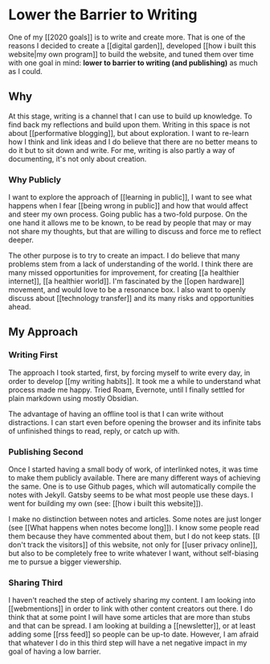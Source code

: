 # Lower the Barrier to Writing
One of my [[2020 goals]] is to write and create more. That is one of the reasons I decided to create a [[digital garden]], developed [[how i built this website|my own program]] to build the website, and tuned them over time with one goal in mind: **lower to barrier to writing (and publishing)** as much as I could. 

## Why
At this stage, writing is a channel that I can use to build up knowledge. To find back my reflections and build upon them. Writing in this space is not about [[performative blogging]], but about exploration. I want to re-learn how I think and link ideas and I do believe that there are no better means to do it but to sit down and write. For me, writing is also partly a way of documenting, it's not only about creation.

### Why Publicly
I want to explore the approach of [[learning in public]], I want to see what happens when I fear [[being wrong in public]] and how that would affect and steer my own process. Going public has a two-fold purpose. On the one hand it allows me to be known, to be read by people that may or may not share my thoughts, but that are willing to discuss and force me to reflect deeper. 

The other purpose is to try to create an impact. I do believe that many problems stem from a lack of understanding of the world. I think there are many missed opportunities for improvement, for creating [[a healthier internet]], [[a healthier world]]. I'm fascinated by the [[open hardware]] movement, and would love to be a resonance box. I also want to openly discuss about [[technology transfer]] and its many risks and opportunities ahead. 

## My Approach
### Writing First
The approach I took started, first, by forcing myself to write every day, in order to develop [[my writing habits]]. It took me a while to understand what process made me happy. Tried Roam, Evernote, until I finally settled for plain markdown using mostly Obsidian. 

The advantage of having an offline tool is that I can write without distractions. I can start even before opening the browser and its infinite tabs of unfinished things to read, reply, or catch up with. 

### Publishing Second
Once I started having a small body of work, of interlinked notes, it was time to make them publicly available. There are many different ways of achieving the same. One is to use Github pages, which will automatically compile the notes with Jekyll. Gatsby seems to be what most people use these days. I went for building my own (see: [[how i built this website]]). 

I make no distinction between notes and articles. Some notes are just longer (see [[What happens when notes become long]]). I know some people read them because they have commented about them, but I do not keep stats. [[I don't track the visitors]] of this website, not only for [[user privacy online]], but also to be completely free to write whatever I want, without self-biasing me to pursue a bigger viewership. 

### Sharing Third
I haven't reached the step of actively sharing my content. I am looking into [[webmentions]] in order to link with other content creators out there. I do think that at some point I will have some articles that are more than stubs and that can be spread. I am looking at building a [[newsletter]], or at least adding some [[rss feed]] so people can be up-to date. However, I am afraid that whatever I do in this third step will have a net negative impact in my goal of having a low barrier. 